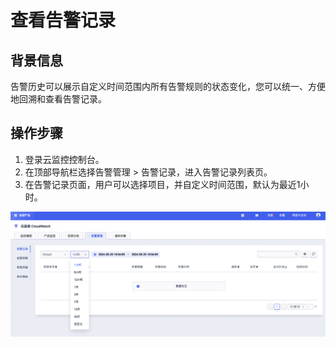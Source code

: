 # 查看告警记录
## 背景信息
告警历史可以展示自定义时间范围内所有告警规则的状态变化，您可以统一、方便地回溯和查看告警记录。

## 操作步骤
1. 登录云监控控制台。
2. 在顶部导航栏选择告警管理  > 告警记录，进入告警记录列表页。
3. 在告警记录页面，用户可以选择项目，并自定义时间范围，默认为最近1小时。

![Image text](https://github.com/UCloudDoc-Team/cloudwatch/blob/master/images/%E6%9F%A5%E7%9C%8B%E5%91%8A%E8%AD%A6%E8%AE%B0%E5%BD%95.png)
